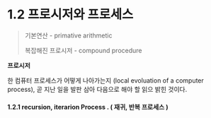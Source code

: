 # 1.2 프로시저와 프로세스 

> 기본연산 - primative arithmetic
>
> 복잡해진 프로시저 - compound procedure

**프로시저**

한 컴퓨터 프로세스가 어떻게 나아가는지 (local evoluation of a computer process), 곧 지난 일을 발판 삼아 다음으로 해야 할 읽으 밝힌 것이다. 

#### 1.2.1 recursion, iterarion Process . ( 재귀, 반복 프로세스 )



